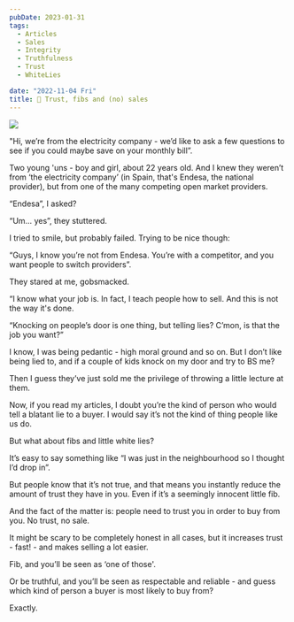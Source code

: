 ```yaml
---
pubDate: 2023-01-31
tags:
  - Articles
  - Sales
  - Integrity
  - Truthfulness
  - Trust
  - WhiteLies

date: "2022-11-04 Fri"
title: 📄 Trust, fibs and (no) sales
---
```


![](SalesFlowCoach.app_Trust-fibs-and-no-sales_MartinStellar.jpeg)

"Hi, we’re from the electricity company - we’d like to ask a few questions to see if you could maybe save on your monthly bill”.

Two young 'uns - boy and girl, about 22 years old. And I knew they weren’t from ‘the electricity company’ (in Spain, that's Endesa, the national provider), but from one of the many competing open market providers.

“Endesa”, I asked?

“Um… yes”, they stuttered.

I tried to smile, but probably failed. Trying to be nice though:

“Guys, I know you’re not from Endesa. You’re with a competitor, and you want people to switch providers”.

They stared at me, gobsmacked.

“I know what your job is. In fact, I teach people how to sell. And this is not the way it's done.

“Knocking on people’s door is one thing, but telling lies? C’mon, is that the job you want?”

I know, I was being pedantic - high moral ground and so on. But I don’t like being lied to, and if a couple of kids knock on my door and try to BS me?

Then I guess they’ve just sold me the privilege of throwing a little lecture at them.

Now, if you read my articles, I doubt you’re the kind of person who would tell a blatant lie to a buyer. I would say it’s not the kind of thing people like us do.

But what about fibs and little white lies?

It’s easy to say something like “I was just in the neighbourhood so I thought I’d drop in”.

But people know that it’s not true, and that means you instantly reduce the amount of trust they have in you. Even if it’s a seemingly innocent little fib.

And the fact of the matter is: people need to trust you in order to buy from you. No trust, no sale.

It might be scary to be completely honest in all cases, but it increases trust - fast! - and makes selling a lot easier.

Fib, and you’ll be seen as ‘one of those'.

Or be truthful, and you’ll be seen as respectable and reliable - and guess which kind of person a buyer is most likely to buy from?

Exactly.
